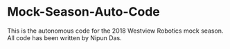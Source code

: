 # Mock-Season-Auto-Code
This is the autonomous code for the 2018 Westview Robotics mock season. All code has been written by Nipun Das.
